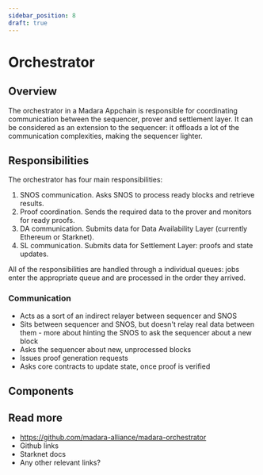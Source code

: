 ```yaml
---
sidebar_position: 8
draft: true
---
```


# Orchestrator

## Overview

The orchestrator in a Madara Appchain is responsible for coordinating communication between the sequencer, prover and settlement layer. It can be considered as an extension to the sequencer: it offloads a lot of the communication complexities, making the sequencer lighter.

## Responsibilities

The orchestrator has four main responsibilities:

1. SNOS communication. Asks SNOS to process ready blocks and retrieve results.
1. Proof coordination. Sends the required data to the prover and monitors for ready proofs.
1. DA communication. Submits data for Data Availability Layer (currently Ethereum or Starknet).
1. SL communication. Submits data for Settlement Layer: proofs and state updates.

All of the responsibilities are handled through a individual queues: jobs enter the appropriate queue and are processed in the order they arrived.

### Communication

- Acts as a sort of an indirect relayer between sequencer and SNOS
- Sits between sequencer and SNOS, but doesn't relay real data between them - more about hinting the SNOS to ask the sequencer about a new block
- Asks the sequencer about new, unprocessed blocks
- Issues proof generation requests
- Asks core contracts to update state, once proof is verified

## Components

## Read more

- https://github.com/madara-alliance/madara-orchestrator
- Github links
- Starknet docs
- Any other relevant links?
